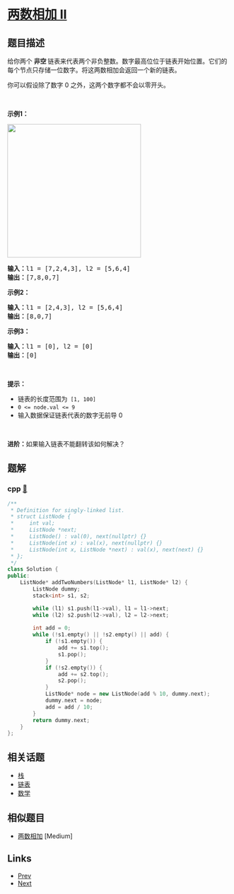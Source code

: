 
# [两数相加 II](https://leetcode-cn.com/problems/add-two-numbers-ii)

## 题目描述

<p>给你两个 <strong>非空 </strong>链表来代表两个非负整数。数字最高位位于链表开始位置。它们的每个节点只存储一位数字。将这两数相加会返回一个新的链表。</p>

<p>你可以假设除了数字 0 之外，这两个数字都不会以零开头。</p>

<p>&nbsp;</p>

<p><strong>示例1：</strong></p>

<p><img alt="" src="https://pic.leetcode-cn.com/1626420025-fZfzMX-image.png" style="width: 302px; " /></p>

<pre>
<strong>输入：</strong>l1 = [7,2,4,3], l2 = [5,6,4]
<strong>输出：</strong>[7,8,0,7]
</pre>

<p><strong>示例2：</strong></p>

<pre>
<strong>输入：</strong>l1 = [2,4,3], l2 = [5,6,4]
<strong>输出：</strong>[8,0,7]
</pre>

<p><strong>示例3：</strong></p>

<pre>
<strong>输入：</strong>l1 = [0], l2 = [0]
<strong>输出：</strong>[0]
</pre>

<p>&nbsp;</p>

<p><strong>提示：</strong></p>

<ul>
	<li>链表的长度范围为<code> [1, 100]</code></li>
	<li><code>0 &lt;= node.val &lt;= 9</code></li>
	<li>输入数据保证链表代表的数字无前导 0</li>
</ul>

<p>&nbsp;</p>

<p><strong>进阶：</strong>如果输入链表不能翻转该如何解决？</p>


## 题解

### cpp [🔗](add-two-numbers-ii.cpp) 
```cpp
/**
 * Definition for singly-linked list.
 * struct ListNode {
 *     int val;
 *     ListNode *next;
 *     ListNode() : val(0), next(nullptr) {}
 *     ListNode(int x) : val(x), next(nullptr) {}
 *     ListNode(int x, ListNode *next) : val(x), next(next) {}
 * };
 */
class Solution {
public:
    ListNode* addTwoNumbers(ListNode* l1, ListNode* l2) {
        ListNode dummy;
        stack<int> s1, s2;

        while (l1) s1.push(l1->val), l1 = l1->next;
        while (l2) s2.push(l2->val), l2 = l2->next;
        
        int add = 0;
        while (!s1.empty() || !s2.empty() || add) {
            if (!s1.empty()) {
                add += s1.top();
                s1.pop();
            }
            if (!s2.empty()) {
                add += s2.top();
                s2.pop();
            }
            ListNode* node = new ListNode(add % 10, dummy.next);
            dummy.next = node;
            add = add / 10;
        }
        return dummy.next;
    }
};
```


## 相关话题

- [栈](../../tags/stack.md) 
- [链表](../../tags/linked-list.md) 
- [数学](../../tags/math.md) 


## 相似题目

- [两数相加](../add-two-numbers/README.md)  [Medium] 


## Links

- [Prev](../string-compression/README.md) 
- [Next](../find-all-numbers-disappeared-in-an-array/README.md) 

